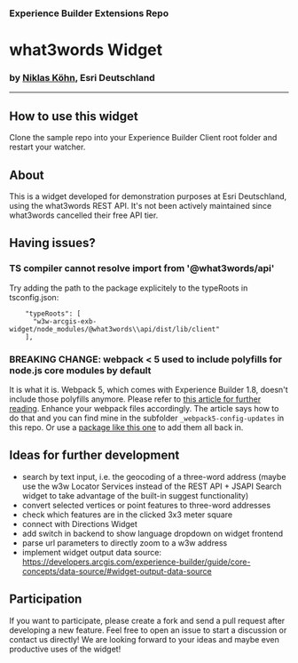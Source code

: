 ### Experience Builder Extensions Repo
# what3words Widget
### by [Niklas Köhn](https://github.com/esride-nik/), Esri Deutschland

---

## How to use this widget
Clone the sample repo into your Experience Builder Client root folder and restart your watcher.

## About
This is a widget developed for demonstration purposes at Esri Deutschland, using the what3words REST API. It's not been actively maintained since what3words cancelled their free API tier.

## Having issues?

### TS compiler cannot resolve import from '@what3words/api'
Try adding the path to the package explicitely to the typeRoots in tsconfig.json:
```
    "typeRoots": [
      "w3w-arcgis-exb-widget/node_modules/@what3words\\api/dist/lib/client"
    ],
```

### BREAKING CHANGE: webpack < 5 used to include polyfills for node.js core modules by default
It is what it is. Webpack 5, which comes with Experience Builder 1.8, doesn't include those polyfills anymore. Please refer to [this article for further reading](https://community.esri.com/t5/arcgis-experience-builder-questions/npm-packages-in-experience-builder-1-8/m-p/1181885).
Enhance your webpack files accordingly. The article says how to do that and you can find mine in the subfolder ``_webpack5-config-updates`` in this repo. Or use a [package like this one](https://www.npmjs.com/package/node-polyfill-webpack-plugin) to add them all back in.

## Ideas for further development
* search by text input, i.e. the geocoding of a three-word address (maybe use the w3w Locator Services instead of the REST API + JSAPI Search widget to take advantage of the built-in suggest functionality)
* convert selected vertices or point features to three-word addresses
* check which features are in the clicked 3x3 meter square
* connect with Directions Widget
* add switch in backend to show language dropdown on widget frontend
* parse url parameters to directly zoom to a w3w address
* implement widget output data source: https://developers.arcgis.com/experience-builder/guide/core-concepts/data-source/#widget-output-data-source 

## Participation
If you want to participate, please create a fork and send a pull request after developing a new feature. Feel free to open an issue to start a discussion or contact us directly! We are looking forward to your ideas and maybe even productive uses of the widget!  

